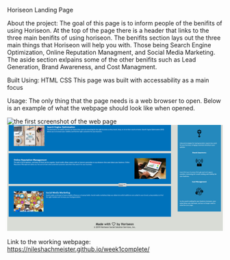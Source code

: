 Horiseon Landing Page

About the project:
The goal of this page is to inform people of the benifits of using Horiseon. At the top of the page there is a header that links to the three main benifits of using horiseon.
The benifits section lays out the three main things that Horiseon will help you with. Those being Search Engine Optimization, Online Reputation Managment, and Social Media Marketing.
The aside section exlpains some of the other benifits such as Lead Generation, Brand Awareness, and Cost Managment.

Built Using:
HTML
CSS
This page was built with accessability as a main focus

Usage:
The only thing that the page needs is a web browser to open. 
Below is an example of what the webpage should look like when opened.

<img src="./Assets/images/example-screenshots/screenshot1.png" alt="the first screenshot of the web page">

<img src="./Assets/images/example-screenshots/screenshot2.png" alt="the second screenshot of the web page">

Link to the working webpage:
https://nileshachmeister.github.io/week1complete/